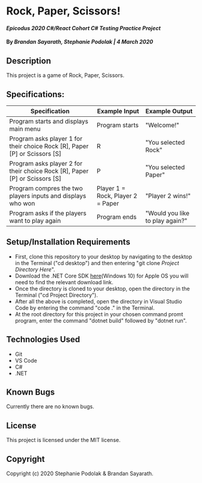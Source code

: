 # Rock, Paper, Scissors! 

#### _Epicodus 2020 C#/React Cohort C# Testing Practice Project_

#### By _**Brandan Sayarath, Stephanie Podolak** | 4 March 2020_

## Description

This project is a game of Rock, Paper, Scissors. 

## Specifications:


| Specification | Example Input | Example Output |
| ----------- |------------| ------------ |
| Program starts and displays main menu | Program starts | "Welcome!" | 
| Program asks player 1 for their choice Rock [R], Paper [P] or Scissors [S] | R | "You selected Rock" |
| Program asks player 2 for their choice Rock [R], Paper [P] or Scissors [S] | P | "You selected Paper" |
| Program compres the two players inputs and displays who won | Player 1 = Rock, Player 2 = Paper | "Player 2 wins!" |
| Program asks if the players want to play again | Program ends | "Would you like to play again?" | 


## Setup/Installation Requirements

* First, clone this repository to your desktop by navigating to the desktop in the Terminal ("cd desktop") and then entering "git clone _Project Directory Here_".
* Download the .NET Core SDK <a href="https://dotnet.microsoft.com/download/dotnet-core/thank-you/sdk-2.2.203-windows-x64-installer">here</a>(Windows 10) for Apple OS you will need to find the relevant download link.
* Once the directory is cloned to your desktop, open the directory in the Terminal ("cd Project Directory").
* After all the above is completed, open the directory in Visual Studio Code by entering the command "code ." in the Terminal.
* At the root directory for this project in your chosen command promt program, enter the command "dotnet build" followed by "dotnet run".

## Technologies Used

* Git
* VS Code
* C#
* .NET


## Known Bugs

Currently there are no known bugs. 

## License

This project is licensed under the MIT license.

## Copyright

Copyright (c) 2020 Stephanie Podolak & Brandan Sayarath.
